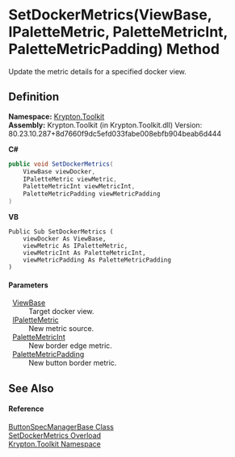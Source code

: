 # SetDockerMetrics(ViewBase, IPaletteMetric, PaletteMetricInt, PaletteMetricPadding) Method


Update the metric details for a specified docker view.



## Definition
**Namespace:** <a href="79d2eac2-21f4-54ff-7552-b20c33c30600.md">Krypton.Toolkit</a>  
**Assembly:** Krypton.Toolkit (in Krypton.Toolkit.dll) Version: 80.23.10.287+8d7660f9dc5efd033fabe008ebfb904beab6d444

**C#**
``` C#
public void SetDockerMetrics(
	ViewBase viewDocker,
	IPaletteMetric viewMetric,
	PaletteMetricInt viewMetricInt,
	PaletteMetricPadding viewMetricPadding
)
```
**VB**
``` VB
Public Sub SetDockerMetrics ( 
	viewDocker As ViewBase,
	viewMetric As IPaletteMetric,
	viewMetricInt As PaletteMetricInt,
	viewMetricPadding As PaletteMetricPadding
)
```



#### Parameters
<dl><dt>  <a href="309ac2d8-bfc5-c1a7-ab6a-4f4cf86a1ba6.md">ViewBase</a></dt><dd>Target docker view.</dd><dt>  <a href="24be40a1-a3fd-2c4b-ff96-f9b04b615193.md">IPaletteMetric</a></dt><dd>New metric source.</dd><dt>  <a href="add1c883-3c14-ed6e-05cf-668b87f7fd6d.md">PaletteMetricInt</a></dt><dd>New border edge metric.</dd><dt>  <a href="0b770d6b-dbd6-9a12-4264-29d519d2ab3c.md">PaletteMetricPadding</a></dt><dd>New button border metric.</dd></dl>

## See Also


#### Reference
<a href="144ff6cf-1b90-8f91-5d2f-e5ae803559b0.md">ButtonSpecManagerBase Class</a>  
<a href="00ee9186-d4c7-dc3e-0368-3a5e8fb4a498.md">SetDockerMetrics Overload</a>  
<a href="79d2eac2-21f4-54ff-7552-b20c33c30600.md">Krypton.Toolkit Namespace</a>  
